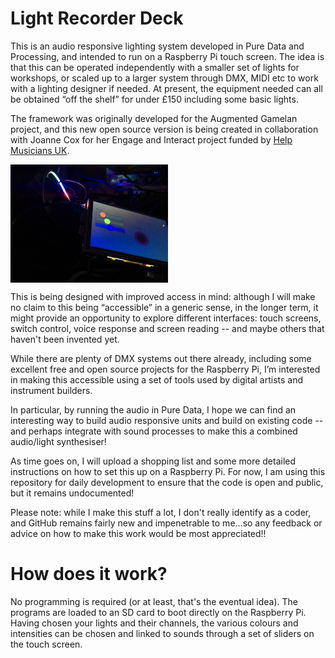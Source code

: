# Light Recorder Deck

This is an audio responsive lighting system developed in Pure Data and Processing, and intended to run on a Raspberry Pi touch screen. The idea is that this can be operated independently with a smaller set of lights for workshops, or scaled up to a larger system through DMX, MIDI etc to work with a lighting designer if needed. At present, the equipment needed can all be obtained “off the shelf” for under £150 including some basic lights. 

The framework was originally developed for the Augmented Gamelan project, and this new open source version is being created in collaboration with Joanne Cox for her Engage and Interact project funded by [Help Musicians UK](https://www.helpmusicians.org.uk/). 

<img src=https://github.com/matthewscharles/Light-Recorder-Deck/blob/master/documentation/images/home-photo.JPG alt="A photo of the first prototype: a small touchscreen attached to a Raspberry Pi, with a screen showing coloured sliders: red, green, and blue" width=252  height=189 align="center">

This is being designed with improved access in mind: although I will make no claim to this being “accessible” in a generic sense, in the longer term, it might provide an opportunity to explore different interfaces: touch screens, switch control, voice response and screen reading -- and maybe others that haven't been invented yet. 

While there are plenty of DMX systems out there already, including some excellent free and open source projects for the Raspberry Pi, I’m interested in making this accessible using a set of tools used by digital artists and instrument builders. 

In particular, by running the audio in Pure Data, I hope we can find an interesting way to build audio responsive units and build on existing code -- and perhaps integrate with sound processes to make this a combined audio/light synthesiser!

As time goes on, I will upload a shopping list and some more detailed instructions on how to set this up on a Raspberry Pi. For now, I am using this repository for daily development to ensure that the code is open and public, but it remains undocumented!

Please note: while I make this stuff a lot, I don't really identify as a coder, and GitHub remains fairly new and impenetrable to me...so any feedback or advice on how to make this work would be most appreciated!!

# How does it work?
No programming is required (or at least, that's the eventual idea). The programs are loaded to an SD card to boot directly on the Raspberry Pi. Having chosen your lights and their channels, the various colours and intensities can be chosen and linked to sounds through a set of sliders on the touch screen.
